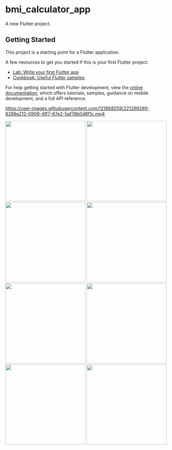 # bmi_calculator_app

A new Flutter project.

## Getting Started

This project is a starting point for a Flutter application.

A few resources to get you started if this is your first Flutter project:

- [Lab: Write your first Flutter app](https://docs.flutter.dev/get-started/codelab)
- [Cookbook: Useful Flutter samples](https://docs.flutter.dev/cookbook)

For help getting started with Flutter development, view the
[online documentation](https://docs.flutter.dev/), which offers tutorials,
samples, guidance on mobile development, and a full API reference.


https://user-images.githubusercontent.com/121868259/221269290-8289a212-0909-4ff7-87e2-5af78b0d8f1c.mp4

<img src="https://user-images.githubusercontent.com/121868259/221267647-2a7665ca-741f-48f2-8ef7-4f5399738312.png" width="250px">
<img src="https://user-images.githubusercontent.com/121868259/221267675-44c759ae-39c9-4a9d-aa9a-a3bb90052797.png" width="250px">
<img src="https://user-images.githubusercontent.com/121868259/221267692-a14521d9-abb3-4c28-9019-ff34208cbe68.png" width="250px">
<img src="https://user-images.githubusercontent.com/121868259/221267723-1d39045b-bd10-4aa8-ae9f-34d54d9f0703.png" width="250px">
<img src="https://user-images.githubusercontent.com/121868259/221267746-4c3898bf-545c-45ff-9586-0a5e5e3b8384.png" width="250px">
<img src="https://user-images.githubusercontent.com/121868259/221267777-a6aa89ea-ca72-49a9-9420-0655eeab0321.png" width="250px">
<img src="https://user-images.githubusercontent.com/121868259/221267819-b2245459-2125-4c17-9264-16276e713b91.png" width="250px">
<img src="https://user-images.githubusercontent.com/121868259/221267844-73adc801-aa8e-4235-9946-d8f163932bca.png" width="250px">
